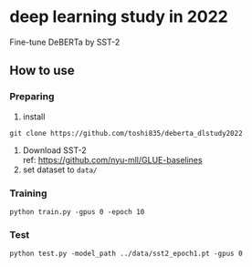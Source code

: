 # deep learning study in 2022

Fine-tune DeBERTa by SST-2

## How to use
### Preparing
1. install
```
git clone https://github.com/toshi835/deberta_dlstudy2022
```
1. Download SST-2  
ref: https://github.com/nyu-mll/GLUE-baselines
1. set dataset to `data/`

### Training
```
python train.py -gpus 0 -epoch 10
```
### Test
```
python test.py -model_path ../data/sst2_epoch1.pt -gpus 0
```
